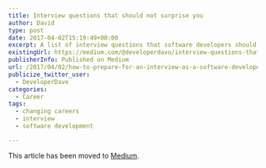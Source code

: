 ```yaml
---
title: Interview questions that should not surprise you
author: David
type: post
date: 2017-04-02T15:19:49+00:00
excerpt: A list of interview questions that software developers should be prepared for.
existingUrl: https://medium.com/@developerdavo/interview-questions-that-should-not-surprise-you-2ffed3f7d1b6
publisherInfo: Published on Medium
url: /2017/04/02/how-to-prepare-for-an-interview-as-a-software-developer-part-i/
publicize_twitter_user:
  - DeveloperDavo
categories:
  - Career
tags:
  - changing careers
  - interview
  - software development

---
```

This article has been moved to [Medium](https://medium.com/@developerdavo/interview-questions-that-should-not-surprise-you-2ffed3f7d1b6).
